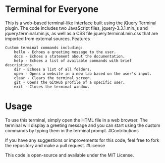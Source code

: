 # Terminal for Everyone

This is a web-based terminal-like interface built using the jQuery Terminal plugin. The code includes two JavaScript files, jquery-3.3.1.min.js and jquery.terminal.min.js, as well as a CSS file jquery.terminal.min.css that are imported from external sources.
Features

    Custom terminal commands including:
        hello - Echoes a greeting message to the user.
        docs - Echoes a statement about the documentation.
        help - Echoes a list of available commands with brief descriptions.
        dir - Echoes a list of all folders.
        open - Opens a website in a new tab based on the user's input.
        clear - Clears the terminal screen.
        git - Opens the GitHub profile of a specific user.
        exit - Closes the terminal window.

# Usage

To use this terminal, simply open the HTML file in a web browser. The terminal will display a greeting message and you can start using the custom commands by typing them in the terminal prompt.
#Contributions

If you have any suggestions or improvements for this code, feel free to fork the repository and make a pull request.
#License

This code is open-source and available under the MIT License.
